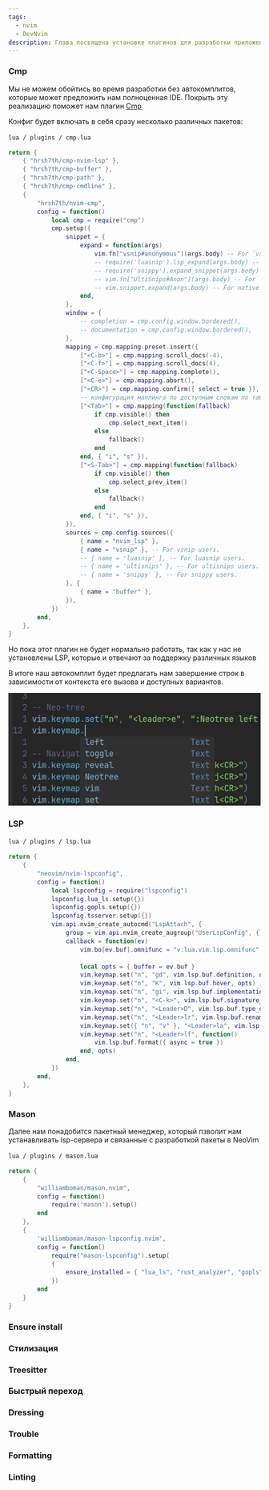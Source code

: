```yaml
---
tags:
  - nvim
  - DevNvim
description: Глава посвящена установке плагинов для разработки приложений
---
```


### Cmp

Мы не можем обойтись во время разработки без автокомплитов, которые может предложить нам полноценная IDE. Покрыть эту реализацию поможет нам плагин [Cmp](https://github.com/hrsh7th/nvim-cmp)

Конфиг будет включать в себя сразу несколько различных пакетов:

`lua / plugins / cmp.lua`
```lua
return {
	{ "hrsh7th/cmp-nvim-lsp" },
	{ "hrsh7th/cmp-buffer" },
	{ "hrsh7th/cmp-path" },
	{ "hrsh7th/cmp-cmdline" },
	{
		"hrsh7th/nvim-cmp",
		config = function()
			local cmp = require("cmp")
			cmp.setup({
				snippet = {
					expand = function(args)
						vim.fn["vsnip#anonymous"](args.body) -- For `vsnip` users.
						-- require('luasnip').lsp_expand(args.body) -- For `luasnip` users.
						-- require('snippy').expand_snippet(args.body) -- For `snippy` users.
						-- vim.fn["UltiSnips#Anon"](args.body) -- For `ultisnips` users.
						-- vim.snippet.expand(args.body) -- For native neovim snippets (Neovim v0.10+)
					end,
				},
				window = {
					-- completion = cmp.config.window.bordered(),
					-- documentation = cmp.config.window.bordered(),
				},
				mapping = cmp.mapping.preset.insert({
					["<C-b>"] = cmp.mapping.scroll_docs(-4),
					["<C-f>"] = cmp.mapping.scroll_docs(4),
					["<C-Space>"] = cmp.mapping.complete(),
					["<C-e>"] = cmp.mapping.abort(),
					["<CR>"] = cmp.mapping.confirm({ select = true }), -- Accept currently selected item. Set `select` to `false` to only confirm explicitly selected items.
					-- конфигурация маппинга по доступным словам по табу
					["<Tab>"] = cmp.mapping(function(fallback)
						if cmp.visible() then
							cmp.select_next_item()
						else
							fallback()
						end
					end, { "i", "s" }),
					["<S-Tab>"] = cmp.mapping(function(fallback)
						if cmp.visible() then
							cmp.select_prev_item()
						else
							fallback()
						end
					end, { "i", "s" }),
				}),
				sources = cmp.config.sources({
					{ name = "nvim_lsp" },
					{ name = "vsnip" }, -- For vsnip users.
					-- { name = 'luasnip' }, -- For luasnip users.
					-- { name = 'ultisnips' }, -- For ultisnips users.
					-- { name = 'snippy' }, -- For snippy users.
				}, {
					{ name = "buffer" },
				}),
			})
		end,
	},
}
```

Но пока этот плагин не будет нормально работать, так как у нас не установлены LSP, которые и отвечают за поддержку различных языков

В итоге наш автокомплит будет предлагать нам завершение строк в зависимости от контекста его вызова и доступных вариантов.

![](_png/Pasted%20image%2020240922102248.png)

### LSP



`lua / plugins / lsp.lua`
```lua
return {
	{
		"neovim/nvim-lspconfig",
		config = function()
			local lspconfig = require("lspconfig")
			lspconfig.lua_ls.setup({})
			lspconfig.gopls.setup({})
			lspconfig.tsserver.setup({})
			vim.api.nvim_create_autocmd("LspAttach", {
				group = vim.api.nvim_create_augroup("UserLspConfig", {}),
				callback = function(ev)
					vim.bo[ev.buf].omnifunc = "v:lua.vim.lsp.omnifunc"

					local opts = { buffer = ev.buf }
					vim.keymap.set("n", "gd", vim.lsp.buf.definition, opts)
					vim.keymap.set("n", "K", vim.lsp.buf.hover, opts)
					vim.keymap.set("n", "gi", vim.lsp.buf.implementation, opts)
					vim.keymap.set("n", "<C-k>", vim.lsp.buf.signature_help, opts)
					vim.keymap.set("n", "<Leader>D", vim.lsp.buf.type_definition, opts)
					vim.keymap.set("n", "<Leader>lr", vim.lsp.buf.rename, { buffer = ev.buf, desc = "Rename Symbol" })
					vim.keymap.set({ "n", "v" }, "<Leader>la", vim.lsp.buf.code_action, opts)
					vim.keymap.set("n", "<Leader>lf", function()
						vim.lsp.buf.format({ async = true })
					end, opts)
				end,
			})
		end,
	},
}
```








### Mason

Далее нам понадобится пакетный менеджер, который пзволит нам устанавливать lsp-сервера и связанные с разработкой пакеты в NeoVim

`lua / plugins / mason.lua`
```lua
return {
	{
		"williamboman/mason.nvim",
		config = function()
			require('mason').setup()
		end
	},
	{
		'williamboman/mason-lspconfig.nvim',
		config = function()
			require("mason-lspconfig").setup(
			{
				ensure_installed = { "lua_ls", "rust_analyzer", "gopls" }
			})
		end
	}
}
```









### Ensure install












### Стилизация












### Treesitter












### Быстрый переход












### Dressing












### Trouble












### Formatting












### Linting











